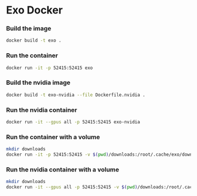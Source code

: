 # Exo Docker

### Build the image

```bash
docker build -t exo .
```

### Run the container

```bash
docker run -it -p 52415:52415 exo
```

### Build the nvidia image

```bash
docker build -t exo-nvidia --file Dockerfile.nvidia .
```

### Run the nvidia container

```bash
docker run -it --gpus all -p 52415:52415 exo-nvidia
```

### Run the container with a volume

```bash
mkdir downloads
docker run -it -p 52415:52415 -v $(pwd)/downloads:/root/.cache/exo/downloads exo
```

### Run the nvidia container with a volume

```bash
mkdir downloads
docker run -it --gpus all -p 52415:52415 -v $(pwd)/downloads:/root/.cache/exo/downloads exo-nvidia
```
